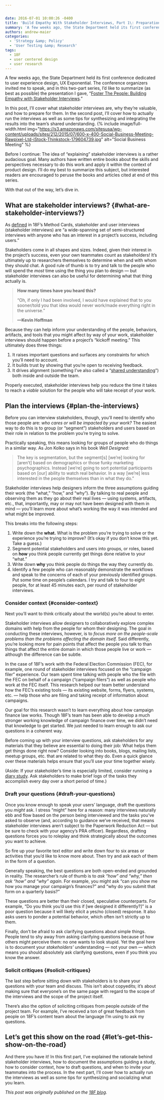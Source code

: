 ```yaml
---


date: 2016-07-01 10:00:26 -0400
title: 'Build Empathy With Stakeholder Interviews, Part 1\: Preparation'
summary: 'A few weeks ago, the State Department held its first conference dedicated to user experience design, UX Exponential. The conference organizers invited me to speak, and in this two-part series, I&amp;#8217;d like to summarize (as best as possible) the presentation I gave, &amp;#8220;Foster The People\: Building Empathy with Stakeholder Interviews.&amp;#8221; In this post, I&amp;#8217;ll cover'
authors: andrew-maier
categories:
  - 'Strategy &amp; Policy'
  - 'User Testing &amp; Research'
tags:
  - 18F
  - user centered design
  - user research
---
```


A few weeks ago, the State Department held its first conference dedicated to user experience design, UX Exponential. The conference organizers invited me to speak, and in this two-part series, I&#8217;d like to summarize (as best as possible) the presentation I gave, &#8220;[Foster The People: Building Empathy with Stakeholder Interviews](https://speakerdeck.com/andrewmaier/foster-the-people-building-empathy-with-stakeholder-interviews).&#8221;

In this post, I&#8217;ll cover what stakeholder interviews are, why they’re valuable, and how to prepare for them. In the second post, I’ll cover how to actually run the interviews as well as some tips for synthesizing and integrating the results into the team’s shared understanding. 
{% include image/full-width.html img="https://s3.amazonaws.com/sitesusa/wp-content/uploads/sites/212/2015/07/600-x-400-Social-Business-Meeting-Rawpixel-Ltd-iStock-Thinkstock-179604739.jpg" alt="Social Business Meeting" %} 

Before I continue: The idea of “explaining” stakeholder interviews is a rather audacious goal. Many authors have written entire books about the skills and perspectives necessary to do this work and apply it within the context of product design. I’ll do my best to summarize this subject, but interested readers are encouraged to peruse the books and articles cited at end of this series.

With that out of the way, let&#8217;s dive in.

## What are stakeholder interviews? {#what-are-stakeholder-interviews?}

As [defined](https://methods.18f.gov/discover/stakeholder-and-user-interviews/) in 18F’s Method Cards, stakeholder and user interviews (stakeholder interviews) are &#8220;a wide-spanning set of semi-structured interviews with anyone who has an interest in a project’s success, including users.&#8221;

Stakeholders come in all shapes and sizes. Indeed, given their interest in the project’s success, even your own teammates count as stakeholders! It’s ultimately up to researchers themselves to determine when and with whom they should chat. A good rule of thumb is to try and talk to the people who will spend the _most_ time using the thing you plan to design — but stakeholder interviews can also be useful for determining what that thing actually is.

> **How many times have you heard this?**
> 
> “Oh, if only I had been involved, I would have explained that to you sooner/told you that idea would never work/made everything right in the universe.”
> 
> **—Kevin Hoffman**

Because they can help inform your understanding of the people, behaviors, artifacts, and tools that you might affect by way of your work, stakeholder interviews should happen before a project’s “kickoff meeting.” This ultimately does three things:

  1. It raises important questions and surfaces any constraints for which you’ll need to account.
  2. It builds trust by showing that you’re open to receiving feedback.
  3. It drives alignment (something I’ve also called a “[shared understanding](http://ngenworks.com/design/an-unlikely-byproduct/)”) both inside and outside the team.

Properly executed, stakeholder interviews help you reduce the time it takes to reach a _viable_ solution for the people who will take receipt of your work.

## Plan the interviews {#plan-the-interviews}

Before you can interview stakeholders, though, you’ll need to identify who those people are: _who cares or will be impacted by your work?_ The easiest way to do this is to group (or “segment”) stakeholders and users based on their role in relation to the problem you’re trying to solve.

Practically speaking, this means looking for groups of people who do things in a similar way. As Jon Kolko says in his book _Well Designed:_

> The key is segmentation, but the segment\[s\] \[we’re\] looking for [aren’t] based on demographics or those funky marketing psychographics. Instead [we’re] going to sort potential participants based on [our] ability to watch real behavior. In a way [we’re] less interested in the people themselves than in what they do.”

Stakeholder interviews help designers inform the three assumptions guiding their work (the “what,” “how,” and “why”). By talking to real people and observing them as they go about their real lives — using systems, artifacts, etc., that, importantly, may or may not have been designed with them in mind — you’ll learn more about what’s working the way it was intended and what might be improved.

This breaks into the following steps:

  1. Write down the **what.** What is the problem you’re trying to solve or the experience you’re trying to improve? (It’s okay if you don’t know this yet. Take a guess.)
  2. Segment potential stakeholders and users into groups, or roles, based on **how** you think people currently get things done relative to your “what.”
  3. Write down **why** you think people do things the way they currently do.
  4. Identify a few people who can reasonably demonstrate the workflows and speak to the concerns of each of your previously identified groups. Put some time on people’s calendars. I try and talk to four to eight people, for at least 45 minutes each, per round of stakeholder interviews.

### Consider context {#consider-context}

Next you’ll want to think critically about the world(s) you’re about to enter.

Stakeholder interviews allow designers to collaboratively explore complex domains with help from the people for whom their designing. The goal in conducting these interviews, however, is to _focus more on the people-scale problems than the problems affecting the domain itself._ Said differently, you’re looking more for pain points that affect the people you talk to than things that affect the entire domain in which those people live or work — although the difference can be subtle.

In the case of 18F’s work with the Federal Election Commission (FEC), for example, one round of stakeholder interviews focused on the “campaign filer” experience. Our team spent time talking with people who the file with the FEC on behalf of a campaign (“campaign filers”) as well as people who work at the FEC itself. This research helped our team better understand how the FEC’s existing tools — its existing website, forms, flyers, systems, etc. — help those who are filing and taking receipt of information about campaigns.

Our goal for this research wasn’t to learn everything about how campaign finance law works. Though 18F’s team has been able to develop a much stronger working knowledge of campaign finance over time, we didn’t need that knowledge to get started. We just needed to learn enough to ask our questions in a coherent way.

Before coming up with your interview questions, ask stakeholders for any materials that they believe are essential to doing their job: What helps them get things done right now? Consider looking into books, blogs, mailing lists, meetup groups, etc. that are related to what they do. Even a quick glance over these materials helps ensure that you’ll use your time together wisely.

(Aside: If your stakeholder&#8217;s time is especially limited, consider running a [diary study](http://www.uxbooth.com/articles/jumpstart-design-research-with-a-diary-study/). Ask stakeholders to make brief logs of the tasks they accomplish every day over a short period of time.)

### Draft your questions {#draft-your-questions}

Once you know enough to speak your users’ language, draft the questions you _might_ ask. I stress “might” here for a reason: many interviews naturally ebb and flow based on the person being interviewed and the tasks you’ve asked to observe (and, according to guidance we&#8217;ve received, that means stakeholder interviews aren&#8217;t subject to the Paperwork Reduction Act — but be sure to check with your agency&#8217;s PRA officer). Regardless, drafting questions forces you to roleplay and think strategically about the outcomes you want to achieve.

So fire up your favorite text editor and write down four to six areas or activities that you’d like to know more about. Then try and ask each of them in the form of a question.

Generally speaking, the best questions are both open-ended and grounded in reality. The researcher’s rule of thumb is to _ask “how” and “why,” then ask “how” and “why” again._ For example, you might ask “can you show me how you manage your campaign’s finances?” and “why do you submit that form on a quarterly basis?”

These questions are better than their closed, speculative counterparts. For example, “Do you think you’d use this if [we designed it differently?]” is a poor question because it will likely elicit a yes/no (closed) response. It also asks users to ponder a potential behavior, which often isn’t strictly up to them.

Finally, don’t be afraid to ask clarifying questions about simple things. People tend to shy away from asking clarifying questions because of how others might perceive them: no one wants to look stupid. Yet the goal here is to document your _stakeholders’_ understanding — not your own — which means you should absolutely ask clarifying questions, even if you think you know the answer.

### Solicit critiques {#solicit-critiques}

The last step before sitting down with stakeholders is to share your questions with your team and discuss. This isn’t about copyedits; it’s about making sure that everyone’s on the same page with regard to the scope of the interviews and the scope of the project itself.

There’s also the option of soliciting critiques from people _outside_ of the project team. For example, I’ve received a ton of great feedback from people on 18F’s content team about the language I’m using to ask my questions.

## Let’s get this show on the road {#let’s-get-this-show-on-the-road}

And there you have it! In this first part, I’ve explained the rationale behind stakeholder interviews, how to document the assumptions guiding a study, how to consider context, how to draft questions, and when to invite your teammates into the process. In the next part, I’ll cover how to actually run the interviews as well as some tips for synthesizing and socializing what you learn.

_This post was originally published on the [18F blog](https://18f.gsa.gov/blog/)._
